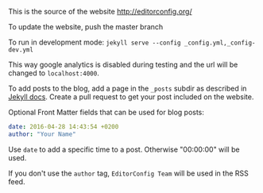 This is the source of the website http://editorconfig.org/

To update the website, push the master branch

To run in development mode:
``jekyll serve --config _config.yml,_config-dev.yml``

This way google analytics is disabled during testing and the url will be
changed to `localhost:4000`.

To add posts to the blog, add a page in the `_posts` subdir as described in
[Jekyll docs](https://jekyllrb.com/docs/posts/). Create a pull request to get
your post included on the website.

Optional Front Matter fields that can be used for blog posts:

``` yaml
date: 2016-04-28 14:43:54 +0200
author: "Your Name"
```

Use `date` to add a specific time to a post. Otherwise "00:00:00" will be used.

If you don't use the `author` tag, `EditorConfig Team` will be used in the
RSS feed.
